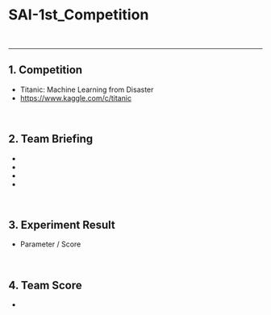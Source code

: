 # SAI-1st_Competition

<br>
<hr>

## 1. Competition
 - Titanic: Machine Learning from Disaster
 - https://www.kaggle.com/c/titanic

<br>

## 2. Team Briefing
 - 
 -
 -
 -

<br>


## 3. Experiment Result
 - Parameter / Score

<br>

## 4. Team Score
 - 
